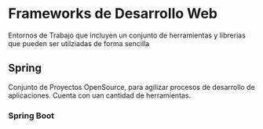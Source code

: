 # Frameworks de Desarrollo Web
Entornos de Trabajo que incluyen un conjunto de herramientas y librerias que pueden ser utilziadas de forma sencilla 

## Spring
Conjunto de Proyectos OpenSource, para agilizar procesos de desarrollo de aplicaciones. Cuenta con uan cantidad de herramientas.

### Spring Boot

